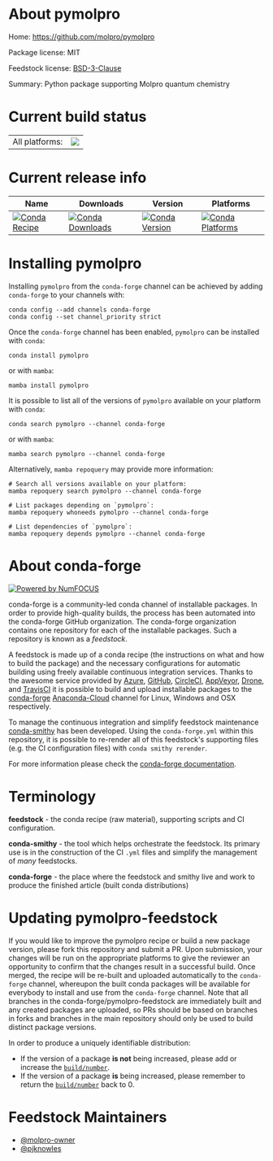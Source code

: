 About pymolpro
==============

Home: https://github.com/molpro/pymolpro

Package license: MIT

Feedstock license: [BSD-3-Clause](https://github.com/conda-forge/pymolpro-feedstock/blob/main/LICENSE.txt)

Summary: Python package supporting Molpro quantum chemistry

Current build status
====================


<table><tr><td>All platforms:</td>
    <td>
      <a href="https://dev.azure.com/conda-forge/feedstock-builds/_build/latest?definitionId=17642&branchName=main">
        <img src="https://dev.azure.com/conda-forge/feedstock-builds/_apis/build/status/pymolpro-feedstock?branchName=main">
      </a>
    </td>
  </tr>
</table>

Current release info
====================

| Name | Downloads | Version | Platforms |
| --- | --- | --- | --- |
| [![Conda Recipe](https://img.shields.io/badge/recipe-pymolpro-green.svg)](https://anaconda.org/conda-forge/pymolpro) | [![Conda Downloads](https://img.shields.io/conda/dn/conda-forge/pymolpro.svg)](https://anaconda.org/conda-forge/pymolpro) | [![Conda Version](https://img.shields.io/conda/vn/conda-forge/pymolpro.svg)](https://anaconda.org/conda-forge/pymolpro) | [![Conda Platforms](https://img.shields.io/conda/pn/conda-forge/pymolpro.svg)](https://anaconda.org/conda-forge/pymolpro) |

Installing pymolpro
===================

Installing `pymolpro` from the `conda-forge` channel can be achieved by adding `conda-forge` to your channels with:

```
conda config --add channels conda-forge
conda config --set channel_priority strict
```

Once the `conda-forge` channel has been enabled, `pymolpro` can be installed with `conda`:

```
conda install pymolpro
```

or with `mamba`:

```
mamba install pymolpro
```

It is possible to list all of the versions of `pymolpro` available on your platform with `conda`:

```
conda search pymolpro --channel conda-forge
```

or with `mamba`:

```
mamba search pymolpro --channel conda-forge
```

Alternatively, `mamba repoquery` may provide more information:

```
# Search all versions available on your platform:
mamba repoquery search pymolpro --channel conda-forge

# List packages depending on `pymolpro`:
mamba repoquery whoneeds pymolpro --channel conda-forge

# List dependencies of `pymolpro`:
mamba repoquery depends pymolpro --channel conda-forge
```


About conda-forge
=================

[![Powered by
NumFOCUS](https://img.shields.io/badge/powered%20by-NumFOCUS-orange.svg?style=flat&colorA=E1523D&colorB=007D8A)](https://numfocus.org)

conda-forge is a community-led conda channel of installable packages.
In order to provide high-quality builds, the process has been automated into the
conda-forge GitHub organization. The conda-forge organization contains one repository
for each of the installable packages. Such a repository is known as a *feedstock*.

A feedstock is made up of a conda recipe (the instructions on what and how to build
the package) and the necessary configurations for automatic building using freely
available continuous integration services. Thanks to the awesome service provided by
[Azure](https://azure.microsoft.com/en-us/services/devops/), [GitHub](https://github.com/),
[CircleCI](https://circleci.com/), [AppVeyor](https://www.appveyor.com/),
[Drone](https://cloud.drone.io/welcome), and [TravisCI](https://travis-ci.com/)
it is possible to build and upload installable packages to the
[conda-forge](https://anaconda.org/conda-forge) [Anaconda-Cloud](https://anaconda.org/)
channel for Linux, Windows and OSX respectively.

To manage the continuous integration and simplify feedstock maintenance
[conda-smithy](https://github.com/conda-forge/conda-smithy) has been developed.
Using the ``conda-forge.yml`` within this repository, it is possible to re-render all of
this feedstock's supporting files (e.g. the CI configuration files) with ``conda smithy rerender``.

For more information please check the [conda-forge documentation](https://conda-forge.org/docs/).

Terminology
===========

**feedstock** - the conda recipe (raw material), supporting scripts and CI configuration.

**conda-smithy** - the tool which helps orchestrate the feedstock.
                   Its primary use is in the construction of the CI ``.yml`` files
                   and simplify the management of *many* feedstocks.

**conda-forge** - the place where the feedstock and smithy live and work to
                  produce the finished article (built conda distributions)


Updating pymolpro-feedstock
===========================

If you would like to improve the pymolpro recipe or build a new
package version, please fork this repository and submit a PR. Upon submission,
your changes will be run on the appropriate platforms to give the reviewer an
opportunity to confirm that the changes result in a successful build. Once
merged, the recipe will be re-built and uploaded automatically to the
`conda-forge` channel, whereupon the built conda packages will be available for
everybody to install and use from the `conda-forge` channel.
Note that all branches in the conda-forge/pymolpro-feedstock are
immediately built and any created packages are uploaded, so PRs should be based
on branches in forks and branches in the main repository should only be used to
build distinct package versions.

In order to produce a uniquely identifiable distribution:
 * If the version of a package **is not** being increased, please add or increase
   the [``build/number``](https://docs.conda.io/projects/conda-build/en/latest/resources/define-metadata.html#build-number-and-string).
 * If the version of a package **is** being increased, please remember to return
   the [``build/number``](https://docs.conda.io/projects/conda-build/en/latest/resources/define-metadata.html#build-number-and-string)
   back to 0.

Feedstock Maintainers
=====================

* [@molpro-owner](https://github.com/molpro-owner/)
* [@pjknowles](https://github.com/pjknowles/)

